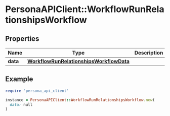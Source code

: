# PersonaAPIClient::WorkflowRunRelationshipsWorkflow

## Properties

| Name | Type | Description | Notes |
| ---- | ---- | ----------- | ----- |
| **data** | [**WorkflowRunRelationshipsWorkflowData**](WorkflowRunRelationshipsWorkflowData.md) |  | [optional] |

## Example

```ruby
require 'persona_api_client'

instance = PersonaAPIClient::WorkflowRunRelationshipsWorkflow.new(
  data: null
)
```

